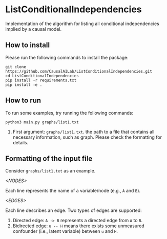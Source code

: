 # ListConditionalIndependencies
Implementation of the algorithm for listing all conditional independencies implied by a causal model.

## How to install

Please run the following commands to install the package:

```
git clone https://github.com/CausalAILab/ListConditionalIndependencies.git
cd ListConditionalIndependencies
pip install -r requirements.txt
pip install -e .
```

## How to run

To run some examples, try running the following commands:

```
python3 main.py graphs/list1.txt
```

1. First argument: `graphs/list1.txt`. the path to a file that contains all necessary information, such as graph. Please check the formatting for details.

## Formatting of the input file

Consider `graphs/list1.txt` as an example.

*&#60;NODES&#62;*

Each line represents the name of a variable/node (e.g., `A` and `B`).

*&#60;EDGES&#62;*

Each line describes an edge. Two types of edges are supported:

1. Directed edge: `A -> B` represents a directed edge from `A` to `B`.
2. Bidirected edge: `u -- H` means there exists some unmeasured confounder (i.e., latent variable) between `u` and `H`.